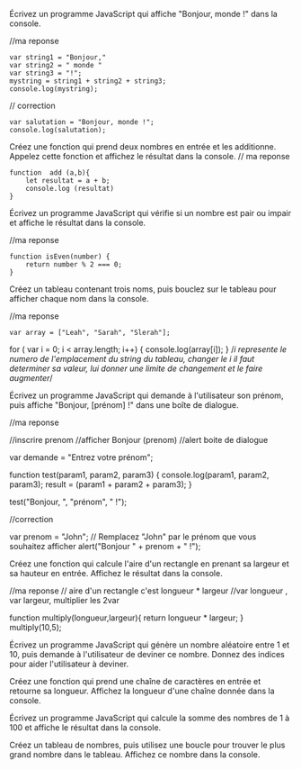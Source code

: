 Écrivez un programme JavaScript qui affiche "Bonjour, monde !" dans la console.

//ma reponse

    var string1 = "Bonjour," 
    var string2 = " monde "
    var string3 = "!";
    mystring = string1 + string2 + string3;
    console.log(mystring);

 // correction
 
    var salutation = "Bonjour, monde !";
    console.log(salutation);

Créez une fonction qui prend deux nombres en entrée et les additionne. Appelez cette fonction et affichez le résultat dans la console.
// ma reponse

    function  add (a,b){
        let resultat = a + b;
        console.log (resultat)
    }


Écrivez un programme JavaScript qui vérifie si un nombre est pair ou impair et affiche le résultat dans la console.

//ma reponse

    function isEven(number) { 
        return number % 2 === 0; 
    }


Créez un tableau contenant trois noms, puis bouclez sur le tableau pour afficher chaque nom dans la console.

//ma reponse

    var array = ["Leah", "Sarah", "Slerah"];
for ( var i = 0; i < array.length; i++) {
    console.log(array[i]);
}
/*i represente le numero de l'emplacement du string du tableau, changer le i il faut determiner sa valeur, lui donner une limite de changement et le faire augmenter*/


Écrivez un programme JavaScript qui demande à l'utilisateur son prénom, puis affiche "Bonjour, [prénom] !" dans une boîte de dialogue.

//ma reponse

//inscrire prenom
//afficher Bonjour (prenom)
//alert boite de dialogue

var demande = "Entrez votre prénom";
 <!-- phrase1 + phrase2 = phrase3 -->


 function test(param1, param2, param3) {
 console.log(param1, param2, param3);
 result = (param1 + param2 + param3);
 }

 test("Bonjour, ", "prénom", " !");

//correction

var prenom = "John"; 
    // Remplacez "John" par le prénom que vous souhaitez afficher
alert("Bonjour " + prenom + " !");

Créez une fonction qui calcule l'aire d'un rectangle en prenant sa largeur et sa hauteur en entrée. Affichez le résultat dans la console.

//ma reponse
// aire d'un rectangle c'est longueur * largeur
//var longueur , var largeur, multiplier les 2var

function multiply(longueur,largeur){
    return longueur * largeur;
}
multiply(10,5);


Écrivez un programme JavaScript qui génère un nombre aléatoire entre 1 et 10, puis demande à l'utilisateur de deviner ce nombre. Donnez des indices pour aider l'utilisateur à deviner.

Créez une fonction qui prend une chaîne de caractères en entrée et retourne sa longueur. Affichez la longueur d'une chaîne donnée dans la console.

Écrivez un programme JavaScript qui calcule la somme des nombres de 1 à 100 et affiche le résultat dans la console.

Créez un tableau de nombres, puis utilisez une boucle pour trouver le plus grand nombre dans le tableau. Affichez ce nombre dans la console.